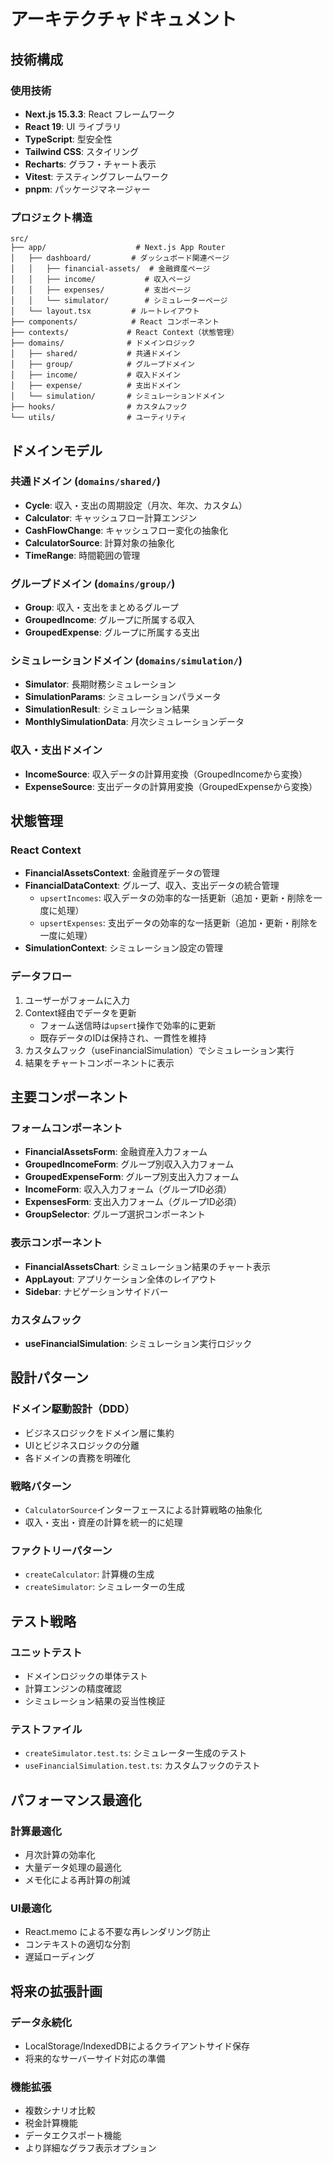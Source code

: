 # アーキテクチャドキュメント

## 技術構成

### 使用技術
- **Next.js 15.3.3**: React フレームワーク
- **React 19**: UI ライブラリ
- **TypeScript**: 型安全性
- **Tailwind CSS**: スタイリング
- **Recharts**: グラフ・チャート表示
- **Vitest**: テスティングフレームワーク
- **pnpm**: パッケージマネージャー

### プロジェクト構造
```
src/
├── app/                    # Next.js App Router
│   ├── dashboard/         # ダッシュボード関連ページ
│   │   ├── financial-assets/  # 金融資産ページ
│   │   ├── income/           # 収入ページ
│   │   ├── expenses/         # 支出ページ
│   │   └── simulator/        # シミュレーターページ
│   └── layout.tsx         # ルートレイアウト
├── components/            # React コンポーネント
├── contexts/             # React Context（状態管理）
├── domains/              # ドメインロジック
│   ├── shared/           # 共通ドメイン
│   ├── group/            # グループドメイン
│   ├── income/           # 収入ドメイン
│   ├── expense/          # 支出ドメイン
│   └── simulation/       # シミュレーションドメイン
├── hooks/                # カスタムフック
└── utils/                # ユーティリティ
```

## ドメインモデル

### 共通ドメイン (`domains/shared/`)
- **Cycle**: 収入・支出の周期設定（月次、年次、カスタム）
- **Calculator**: キャッシュフロー計算エンジン
- **CashFlowChange**: キャッシュフロー変化の抽象化
- **CalculatorSource**: 計算対象の抽象化
- **TimeRange**: 時間範囲の管理

### グループドメイン (`domains/group/`)
- **Group**: 収入・支出をまとめるグループ
- **GroupedIncome**: グループに所属する収入
- **GroupedExpense**: グループに所属する支出

### シミュレーションドメイン (`domains/simulation/`)
- **Simulator**: 長期財務シミュレーション
- **SimulationParams**: シミュレーションパラメータ
- **SimulationResult**: シミュレーション結果
- **MonthlySimulationData**: 月次シミュレーションデータ

### 収入・支出ドメイン
- **IncomeSource**: 収入データの計算用変換（GroupedIncomeから変換）
- **ExpenseSource**: 支出データの計算用変換（GroupedExpenseから変換）

## 状態管理

### React Context
- **FinancialAssetsContext**: 金融資産データの管理
- **FinancialDataContext**: グループ、収入、支出データの統合管理
  - `upsertIncomes`: 収入データの効率的な一括更新（追加・更新・削除を一度に処理）
  - `upsertExpenses`: 支出データの効率的な一括更新（追加・更新・削除を一度に処理）
- **SimulationContext**: シミュレーション設定の管理

### データフロー
1. ユーザーがフォームに入力
2. Context経由でデータを更新
   - フォーム送信時は`upsert`操作で効率的に更新
   - 既存データのIDは保持され、一貫性を維持
3. カスタムフック（useFinancialSimulation）でシミュレーション実行
4. 結果をチャートコンポーネントに表示

## 主要コンポーネント

### フォームコンポーネント
- **FinancialAssetsForm**: 金融資産入力フォーム
- **GroupedIncomeForm**: グループ別収入入力フォーム
- **GroupedExpenseForm**: グループ別支出入力フォーム
- **IncomeForm**: 収入入力フォーム（グループID必須）
- **ExpensesForm**: 支出入力フォーム（グループID必須）
- **GroupSelector**: グループ選択コンポーネント

### 表示コンポーネント
- **FinancialAssetsChart**: シミュレーション結果のチャート表示
- **AppLayout**: アプリケーション全体のレイアウト
- **Sidebar**: ナビゲーションサイドバー

### カスタムフック
- **useFinancialSimulation**: シミュレーション実行ロジック

## 設計パターン

### ドメイン駆動設計（DDD）
- ビジネスロジックをドメイン層に集約
- UIとビジネスロジックの分離
- 各ドメインの責務を明確化

### 戦略パターン
- `CalculatorSource`インターフェースによる計算戦略の抽象化
- 収入・支出・資産の計算を統一的に処理

### ファクトリーパターン
- `createCalculator`: 計算機の生成
- `createSimulator`: シミュレーターの生成

## テスト戦略

### ユニットテスト
- ドメインロジックの単体テスト
- 計算エンジンの精度確認
- シミュレーション結果の妥当性検証

### テストファイル
- `createSimulator.test.ts`: シミュレーター生成のテスト
- `useFinancialSimulation.test.ts`: カスタムフックのテスト

## パフォーマンス最適化

### 計算最適化
- 月次計算の効率化
- 大量データ処理の最適化
- メモ化による再計算の削減

### UI最適化
- React.memo による不要な再レンダリング防止
- コンテキストの適切な分割
- 遅延ローディング

## 将来の拡張計画

### データ永続化
- LocalStorage/IndexedDBによるクライアントサイド保存
- 将来的なサーバーサイド対応の準備

### 機能拡張
- 複数シナリオ比較
- 税金計算機能
- データエクスポート機能
- より詳細なグラフ表示オプション
